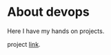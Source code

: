 # About devops

Here I have my hands on projects.

project <a href="https://roadmap.sh/projects/simple-monitoring-dashboard">link</a>.
